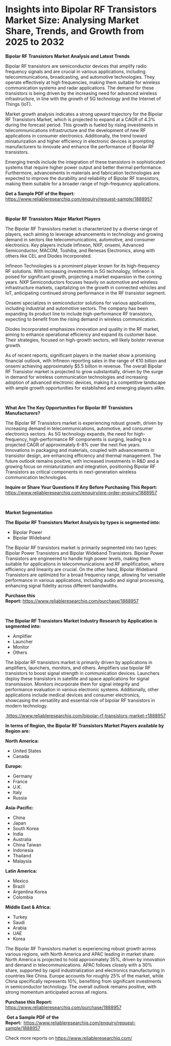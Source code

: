 <p><h1>Insights into Bipolar RF Transistors Market Size: Analysing Market Share, Trends, and Growth from 2025 to 2032</h1></p><p><strong>Bipolar RF Transistors Market Analysis and Latest Trends</strong></p>
<p><p>Bipolar RF transistors are semiconductor devices that amplify radio frequency signals and are crucial in various applications, including telecommunications, broadcasting, and automotive technologies. They operate effectively at high frequencies, making them suitable for wireless communication systems and radar applications. The demand for these transistors is being driven by the increasing need for advanced wireless infrastructure, in line with the growth of 5G technology and the Internet of Things (IoT).</p><p>Market growth analysis indicates a strong upward trajectory for the Bipolar RF Transistors Market, which is projected to expand at a CAGR of 4.3% during the forecast period. This growth is fueled by rising investments in telecommunications infrastructure and the development of new RF applications in consumer electronics. Additionally, the trend toward miniaturization and higher efficiency in electronic devices is prompting manufacturers to innovate and enhance the performance of Bipolar RF transistors.</p><p>Emerging trends include the integration of these transistors in sophisticated systems that require higher power output and better thermal performance. Furthermore, advancements in materials and fabrication technologies are expected to improve the durability and reliability of Bipolar RF transistors, making them suitable for a broader range of high-frequency applications.</p></p>
<p><strong>Get a Sample PDF of the Report:&nbsp;</strong> <a href="https://www.reliableresearchiq.com/enquiry/request-sample/1888957?utm_campaign=1087&utm_medium=2&utm_source=Github&utm_content=ia&utm_term=14012025&utm_id=bipolar-rf-transistors">https://www.reliableresearchiq.com/enquiry/request-sample/1888957</a></p>
<p>&nbsp;</p>
<p><strong>Bipolar RF Transistors Major Market Players</strong></p>
<p><p>The Bipolar RF Transistors market is characterized by a diverse range of players, each aiming to leverage advancements in technology and growing demand in sectors like telecommunications, automotive, and consumer electronics. Key players include Infineon, NXP, onsemi, Advanced Semiconductor, MACOM, Toshiba, and Renesas Electronics, along with others like CEL and Diodes Incorporated.</p><p>Infineon Technologies is a prominent player known for its high-frequency RF solutions. With increasing investments in 5G technology, Infineon is poised for significant growth, projecting a market expansion in the coming years. NXP Semiconductors focuses heavily on automotive and wireless infrastructure markets, capitalizing on the growth in connected vehicles and IoT, anticipating continued strong performance in the RF transistor segment.</p><p>Onsemi specializes in semiconductor solutions for various applications, including industrial and automotive sectors. The company has been expanding its product line to include high-performance RF transistors, expecting to benefit from the rising demand in wireless communication.</p><p>Diodes Incorporated emphasizes innovation and quality in the RF market, aiming to enhance operational efficiency and expand its customer base. Their strategies, focused on high-growth sectors, will likely bolster revenue growth.</p><p>As of recent reports, significant players in the market show a promising financial outlook, with Infineon reporting sales in the range of €10 billion and onsemi achieving approximately $5.5 billion in revenue. The overall Bipolar RF Transistor market is projected to grow substantially, driven by the surge in demand for wireless communication technologies and increasing adoption of advanced electronic devices, making it a competitive landscape with ample growth opportunities for established and emerging players alike.</p></p>
<p>&nbsp;</p>
<p><strong>What Are The Key Opportunities For Bipolar RF Transistors Manufacturers?</strong></p>
<p><p>The Bipolar RF Transistors market is experiencing robust growth, driven by increasing demand in telecommunications, automotive, and consumer electronics sectors. As 5G technology expands, the need for high-frequency, high-performance RF components is surging, leading to a projected CAGR of approximately 6-8% over the next five years. Innovations in packaging and materials, coupled with advancements in transistor design, are enhancing efficiency and thermal management. The future outlook remains positive, with increased investments in R&D and a growing focus on miniaturization and integration, positioning Bipolar RF Transistors as critical components in next-generation wireless communication technologies.</p></p>
<p><strong>Inquire or Share Your Questions If Any Before Purchasing This Report:</strong> <a href="https://www.reliableresearchiq.com/enquiry/pre-order-enquiry/1888957?utm_campaign=1087&utm_medium=2&utm_source=Github&utm_content=ia&utm_term=14012025&utm_id=bipolar-rf-transistors">https://www.reliableresearchiq.com/enquiry/pre-order-enquiry/1888957</a></p>
<p>&nbsp;</p>
<p><strong>Market Segmentation</strong></p>
<p><strong>The Bipolar RF Transistors Market Analysis by types is segmented into:</strong></p>
<p><ul><li>Bipolar Power</li><li>Bipolar Wideband</li></ul></p>
<p><p>The Bipolar RF transistors market is primarily segmented into two types: Bipolar Power Transistors and Bipolar Wideband Transistors. Bipolar Power Transistors are engineered to handle high power levels, making them suitable for applications in telecommunications and RF amplification, where efficiency and linearity are crucial. On the other hand, Bipolar Wideband Transistors are optimized for a broad frequency range, allowing for versatile performance in various applications, including audio and signal processing, enhancing signal fidelity across different bandwidths.</p></p>
<p><strong>Purchase this Report:&nbsp;</strong><a href="https://www.reliableresearchiq.com/purchase/1888957?utm_campaign=1087&utm_medium=2&utm_source=Github&utm_content=ia&utm_term=14012025&utm_id=bipolar-rf-transistors">https://www.reliableresearchiq.com/purchase/1888957</a></p>
<p>&nbsp;</p>
<p><strong>The Bipolar RF Transistors Market Industry Research by Application is segmented into:</strong></p>
<p><ul><li>Amplifier</li><li>Launcher</li><li>Monitor</li><li>Others</li></ul></p>
<p><p>The bipolar RF transistors market is primarily driven by applications in amplifiers, launchers, monitors, and others. Amplifiers use bipolar RF transistors to boost signal strength in communication devices. Launchers deploy these transistors in satellite and space applications for signal transmission. Monitors incorporate them for signal integrity and performance evaluation in various electronic systems. Additionally, other applications include medical devices and consumer electronics, showcasing the versatility and essential role of bipolar RF transistors in modern technology.</p></p>
<p><a href="https://www.reliableresearchiq.com/bipolar-rf-transistors-market-r1888957?utm_campaign=1087&utm_medium=2&utm_source=Github&utm_content=ia&utm_term=14012025&utm_id=bipolar-rf-transistors">&nbsp;https://www.reliableresearchiq.com/bipolar-rf-transistors-market-r1888957</a></p>
<p><strong>In terms of Region, the Bipolar RF Transistors Market Players available by Region are:</strong></p>
<p>
    <p> <strong> North America: </strong>
        <ul>
            <li>United States</li>
            <li>Canada</li>
        </ul>
        </p> 
    <p> <strong> Europe: </strong>
        <ul>
            <li>Germany</li>
            <li>France</li>
            <li>U.K.</li>
            <li>Italy</li>
            <li>Russia</li>
        </ul>
        </p> 
    <p> <strong> Asia-Pacific: </strong>
        <ul>
            <li>China</li>
            <li>Japan</li>
            <li>South Korea</li>
            <li>India</li>
            <li>Australia</li>
            <li>China Taiwan</li>
            <li>Indonesia</li>
            <li>Thailand</li>
            <li>Malaysia</li>
        </ul>
        </p> 
    <p> <strong> Latin America: </strong>
        <ul>
            <li>Mexico</li>
            <li>Brazil</li>
            <li>Argentina Korea</li>
            <li>Colombia</li>
        </ul>
        </p> 
    <p> <strong> Middle East & Africa: </strong>
        <ul>
            <li>Turkey</li>
            <li>Saudi</li>
            <li>Arabia</li>
            <li>UAE</li>
            <li>Korea</li>
        </ul>
    </p>
    </p>
<p><p>The Bipolar RF Transistors market is experiencing robust growth across various regions, with North America and APAC leading in market share. North America is projected to hold approximately 35%, driven by innovation and demand in telecommunications. APAC follows closely with a 30% share, supported by rapid industrialization and electronics manufacturing in countries like China. Europe accounts for roughly 25% of the market, while China specifically represents 10%, benefiting from significant investments in semiconductor technology. The overall outlook remains positive, with strong momentum anticipated across all regions.</p></p>
<p><strong>Purchase this Report: </strong><a href="https://www.reliableresearchiq.com/purchase/1888957?utm_campaign=1087&utm_medium=2&utm_source=Github&utm_content=ia&utm_term=14012025&utm_id=bipolar-rf-transistors">https://www.reliableresearchiq.com/purchase/1888957</a></p>
<p>&nbsp;<strong>Get a Sample PDF of the Report:&nbsp;&nbsp;</strong><a href="https://www.reliableresearchiq.com/enquiry/request-sample/1888957?utm_campaign=1087&utm_medium=2&utm_source=Github&utm_content=ia&utm_term=14012025&utm_id=bipolar-rf-transistors">https://www.reliableresearchiq.com/enquiry/request-sample/1888957</a></p>
<p><strong></strong></p>
<p>Check more reports on <a href="https://www.reliableresearchiq.com/?utm_campaign=1087&utm_medium=2&utm_source=Github&utm_content=ia&utm_term=14012025&utm_id=bipolar-rf-transistors">https://www.reliableresearchiq.com/</a></p>